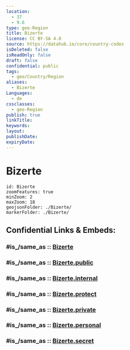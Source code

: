 ```yaml
---
location:
  - 37
  - 9.6
type: geo-Region
title: Bizerte
license: CC BY-SA 4.0
source: https://datahub.io/core/country-codes
isDeleted: false
isReadOnly: false
draft: false
confidential: public
tags:
  - geo/Country/Region
aliases:
  - Bizerte
Languages:
  - de
cssclasses:
  - geo-Region
publish: true
linkTitle:
keywords:
layout:
publishDate:
expiryDate:
---
```


# Bizerte

```leaflet
id: Bizerte
zoomFeatures: true 
minZoom: 2 
maxZoom: 18
geojsonFolder: ./Bizerte/
markerFolder: ./Bizerte/
```


## Confidential Links & Embeds: 

### #is_/same_as :: [Bizerte](/_Standards/Earth/Continent/Africa/Africa~North/Tunisia/governorates~Tunisia/Bizerte.md) 

### #is_/same_as :: [Bizerte.public](/_public/Earth/Continent/Africa/Africa~North/Tunisia/governorates~Tunisia/Bizerte.public.md) 

### #is_/same_as :: [Bizerte.internal](/_internal/Earth/Continent/Africa/Africa~North/Tunisia/governorates~Tunisia/Bizerte.internal.md) 

### #is_/same_as :: [Bizerte.protect](/_protect/Earth/Continent/Africa/Africa~North/Tunisia/governorates~Tunisia/Bizerte.protect.md) 

### #is_/same_as :: [Bizerte.private](/_private/Earth/Continent/Africa/Africa~North/Tunisia/governorates~Tunisia/Bizerte.private.md) 

### #is_/same_as :: [Bizerte.personal](/_personal/Earth/Continent/Africa/Africa~North/Tunisia/governorates~Tunisia/Bizerte.personal.md) 

### #is_/same_as :: [Bizerte.secret](/_secret/Earth/Continent/Africa/Africa~North/Tunisia/governorates~Tunisia/Bizerte.secret.md)

